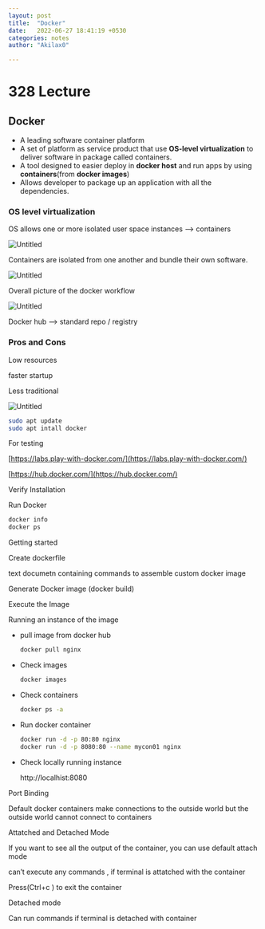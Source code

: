 ```yaml
---
layout: post
title:  "Docker"
date:   2022-06-27 18:41:19 +0530
categories: notes
author: "Akilax0"

---
```


# 328 Lecture

## Docker

- A leading software container platform
- A set of platform as service product that use **OS-level virtualization** to deliver software in package called containers.
- A tool designed to easier deploy in **docker host** and run apps by using **containers**(from **docker images**)
- Allows developer to package up an application with all the dependencies.

### OS level virtualization

OS allows one or more isolated user space instances —> containers

![Untitled](328%20Lecture%205c5116ccbf0443bc914cd186e3b5e14f/Untitled.png)

Containers are isolated from one another and bundle their own software. 

![Untitled](328%20Lecture%205c5116ccbf0443bc914cd186e3b5e14f/Untitled%201.png)

Overall picture of the docker workflow

![Untitled](328%20Lecture%205c5116ccbf0443bc914cd186e3b5e14f/Untitled%202.png)

Docker hub —> standard repo / registry

### Pros and Cons

Low resources 

faster startup 

Less traditional 

![Untitled](328%20Lecture%205c5116ccbf0443bc914cd186e3b5e14f/Untitled%203.png)

```bash
sudo apt update
sudo apt intall docker 
```

For testing

[https://labs.play-with-docker.com/](https://labs.play-with-docker.com/)

[https://hub.docker.com/](https://hub.docker.com/)

Verify Installation 

Run Docker 

```bash
docker info
docker ps
```

Getting started 

Create dockerfile

text documetn containing commands to assemble custom docker image

Generate Docker image (docker build)

Execute the Image

Running an instance of the image 

- pull image from docker hub
    
    ```bash
    docker pull nginx
    ```
    
- Check images
    
    ```bash
    docker images
    ```
    
- Check containers
    
    ```bash
    docker ps -a
    ```
    
- Run docker container
    
    ```bash
    docker run -d -p 80:80 nginx
    docker run -d -p 8080:80 --name mycon01 nginx
    ```
    
- Check locally running instance
    
    http://localhist:8080
    

Port Binding

Default docker containers make connections to the outside world but the outside world cannot connect to containers

Attatched and Detached Mode

If you want to see all the output of the container, you can use default attach mode

can’t execute any commands , if terminal is attatched with the container

Press(Ctrl+c ) to exit the container

Detached mode

Can run commands if terminal is detached with container